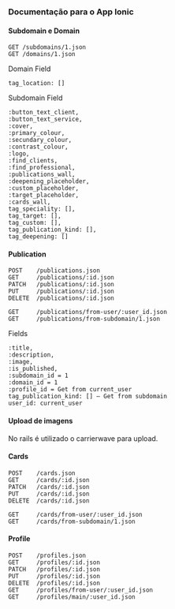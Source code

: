 ### Documentação para o App Ionic

#### Subdomain e Domain

    GET	/subdomains/1.json
    GET	/domains/1.json

Domain Field

    tag_location: []

Subdomain Field

    :button_text_client,
    :button_text_service,
    :cover,
    :primary_colour,
    :secundary_colour,
    :contrast_colour,
    :logo,
    :find_clients,
    :find_professional,
    :publications_wall,
    :deepening_placeholder,
    :custom_placeholder,
    :target_placeholder,
    :cards_wall,
    tag_speciality: [],
    tag_target: [],
    tag_custom: [],
    tag_publication_kind: [],
    tag_deepening: []

#### Publication

    POST	/publications.json
    GET	    /publications/:id.json
    PATCH	/publications/:id.json
    PUT	    /publications/:id.json
    DELETE	/publications/:id.json
    	
    GET	    /publications/from-user/:user_id.json
    GET	    /publications/from-subdomain/1.json

Fields

    :title,
    :description,
    :image,
    :is_published,
    :subdomain_id = 1
    :domain_id = 1
    :profile_id = Get from current_user
    tag_publication_kind: [] – Get from subdomain
    user_id: current_user

#### Upload de imagens

No rails é utilizado o carrierwave para upload.

#### Cards

    POST	/cards.json
    GET	    /cards/:id.json
    PATCH	/cards/:id.json
    PUT   	/cards/:id.json
    DELETE	/cards/:id.json
     	 
    GET  	/cards/from-user/:user_id.json
    GET	    /cards/from-subdomain/1.json


#### Profile

    POST	/profiles.json
    GET	    /profiles/:id.json
    PATCH	/profiles/:id.json
    PUT	    /profiles/:id.json
    DELETE	/profiles/:id.json
    GET	    /profiles/from-user/:user_id.json
    GET	    /profiles/main/:user_id.json

